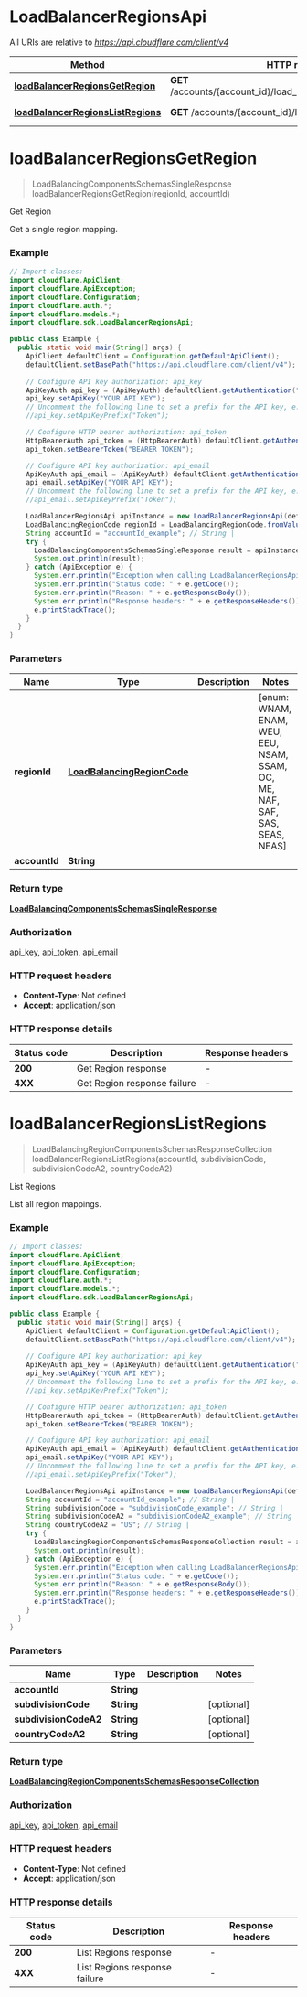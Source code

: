 # LoadBalancerRegionsApi

All URIs are relative to *https://api.cloudflare.com/client/v4*

| Method | HTTP request | Description |
|------------- | ------------- | -------------|
| [**loadBalancerRegionsGetRegion**](LoadBalancerRegionsApi.md#loadBalancerRegionsGetRegion) | **GET** /accounts/{account_id}/load_balancers/regions/{region_id} | Get Region |
| [**loadBalancerRegionsListRegions**](LoadBalancerRegionsApi.md#loadBalancerRegionsListRegions) | **GET** /accounts/{account_id}/load_balancers/regions | List Regions |


<a id="loadBalancerRegionsGetRegion"></a>
# **loadBalancerRegionsGetRegion**
> LoadBalancingComponentsSchemasSingleResponse loadBalancerRegionsGetRegion(regionId, accountId)

Get Region

Get a single region mapping.

### Example
```java
// Import classes:
import cloudflare.ApiClient;
import cloudflare.ApiException;
import cloudflare.Configuration;
import cloudflare.auth.*;
import cloudflare.models.*;
import cloudflare.sdk.LoadBalancerRegionsApi;

public class Example {
  public static void main(String[] args) {
    ApiClient defaultClient = Configuration.getDefaultApiClient();
    defaultClient.setBasePath("https://api.cloudflare.com/client/v4");
    
    // Configure API key authorization: api_key
    ApiKeyAuth api_key = (ApiKeyAuth) defaultClient.getAuthentication("api_key");
    api_key.setApiKey("YOUR API KEY");
    // Uncomment the following line to set a prefix for the API key, e.g. "Token" (defaults to null)
    //api_key.setApiKeyPrefix("Token");

    // Configure HTTP bearer authorization: api_token
    HttpBearerAuth api_token = (HttpBearerAuth) defaultClient.getAuthentication("api_token");
    api_token.setBearerToken("BEARER TOKEN");

    // Configure API key authorization: api_email
    ApiKeyAuth api_email = (ApiKeyAuth) defaultClient.getAuthentication("api_email");
    api_email.setApiKey("YOUR API KEY");
    // Uncomment the following line to set a prefix for the API key, e.g. "Token" (defaults to null)
    //api_email.setApiKeyPrefix("Token");

    LoadBalancerRegionsApi apiInstance = new LoadBalancerRegionsApi(defaultClient);
    LoadBalancingRegionCode regionId = LoadBalancingRegionCode.fromValue("WNAM"); // LoadBalancingRegionCode | 
    String accountId = "accountId_example"; // String | 
    try {
      LoadBalancingComponentsSchemasSingleResponse result = apiInstance.loadBalancerRegionsGetRegion(regionId, accountId);
      System.out.println(result);
    } catch (ApiException e) {
      System.err.println("Exception when calling LoadBalancerRegionsApi#loadBalancerRegionsGetRegion");
      System.err.println("Status code: " + e.getCode());
      System.err.println("Reason: " + e.getResponseBody());
      System.err.println("Response headers: " + e.getResponseHeaders());
      e.printStackTrace();
    }
  }
}
```

### Parameters

| Name | Type | Description  | Notes |
|------------- | ------------- | ------------- | -------------|
| **regionId** | [**LoadBalancingRegionCode**](.md)|  | [enum: WNAM, ENAM, WEU, EEU, NSAM, SSAM, OC, ME, NAF, SAF, SAS, SEAS, NEAS] |
| **accountId** | **String**|  | |

### Return type

[**LoadBalancingComponentsSchemasSingleResponse**](LoadBalancingComponentsSchemasSingleResponse.md)

### Authorization

[api_key](../README.md#api_key), [api_token](../README.md#api_token), [api_email](../README.md#api_email)

### HTTP request headers

 - **Content-Type**: Not defined
 - **Accept**: application/json

### HTTP response details
| Status code | Description | Response headers |
|-------------|-------------|------------------|
| **200** | Get Region response |  -  |
| **4XX** | Get Region response failure |  -  |

<a id="loadBalancerRegionsListRegions"></a>
# **loadBalancerRegionsListRegions**
> LoadBalancingRegionComponentsSchemasResponseCollection loadBalancerRegionsListRegions(accountId, subdivisionCode, subdivisionCodeA2, countryCodeA2)

List Regions

List all region mappings.

### Example
```java
// Import classes:
import cloudflare.ApiClient;
import cloudflare.ApiException;
import cloudflare.Configuration;
import cloudflare.auth.*;
import cloudflare.models.*;
import cloudflare.sdk.LoadBalancerRegionsApi;

public class Example {
  public static void main(String[] args) {
    ApiClient defaultClient = Configuration.getDefaultApiClient();
    defaultClient.setBasePath("https://api.cloudflare.com/client/v4");
    
    // Configure API key authorization: api_key
    ApiKeyAuth api_key = (ApiKeyAuth) defaultClient.getAuthentication("api_key");
    api_key.setApiKey("YOUR API KEY");
    // Uncomment the following line to set a prefix for the API key, e.g. "Token" (defaults to null)
    //api_key.setApiKeyPrefix("Token");

    // Configure HTTP bearer authorization: api_token
    HttpBearerAuth api_token = (HttpBearerAuth) defaultClient.getAuthentication("api_token");
    api_token.setBearerToken("BEARER TOKEN");

    // Configure API key authorization: api_email
    ApiKeyAuth api_email = (ApiKeyAuth) defaultClient.getAuthentication("api_email");
    api_email.setApiKey("YOUR API KEY");
    // Uncomment the following line to set a prefix for the API key, e.g. "Token" (defaults to null)
    //api_email.setApiKeyPrefix("Token");

    LoadBalancerRegionsApi apiInstance = new LoadBalancerRegionsApi(defaultClient);
    String accountId = "accountId_example"; // String | 
    String subdivisionCode = "subdivisionCode_example"; // String | 
    String subdivisionCodeA2 = "subdivisionCodeA2_example"; // String | 
    String countryCodeA2 = "US"; // String | 
    try {
      LoadBalancingRegionComponentsSchemasResponseCollection result = apiInstance.loadBalancerRegionsListRegions(accountId, subdivisionCode, subdivisionCodeA2, countryCodeA2);
      System.out.println(result);
    } catch (ApiException e) {
      System.err.println("Exception when calling LoadBalancerRegionsApi#loadBalancerRegionsListRegions");
      System.err.println("Status code: " + e.getCode());
      System.err.println("Reason: " + e.getResponseBody());
      System.err.println("Response headers: " + e.getResponseHeaders());
      e.printStackTrace();
    }
  }
}
```

### Parameters

| Name | Type | Description  | Notes |
|------------- | ------------- | ------------- | -------------|
| **accountId** | **String**|  | |
| **subdivisionCode** | **String**|  | [optional] |
| **subdivisionCodeA2** | **String**|  | [optional] |
| **countryCodeA2** | **String**|  | [optional] |

### Return type

[**LoadBalancingRegionComponentsSchemasResponseCollection**](LoadBalancingRegionComponentsSchemasResponseCollection.md)

### Authorization

[api_key](../README.md#api_key), [api_token](../README.md#api_token), [api_email](../README.md#api_email)

### HTTP request headers

 - **Content-Type**: Not defined
 - **Accept**: application/json

### HTTP response details
| Status code | Description | Response headers |
|-------------|-------------|------------------|
| **200** | List Regions response |  -  |
| **4XX** | List Regions response failure |  -  |


